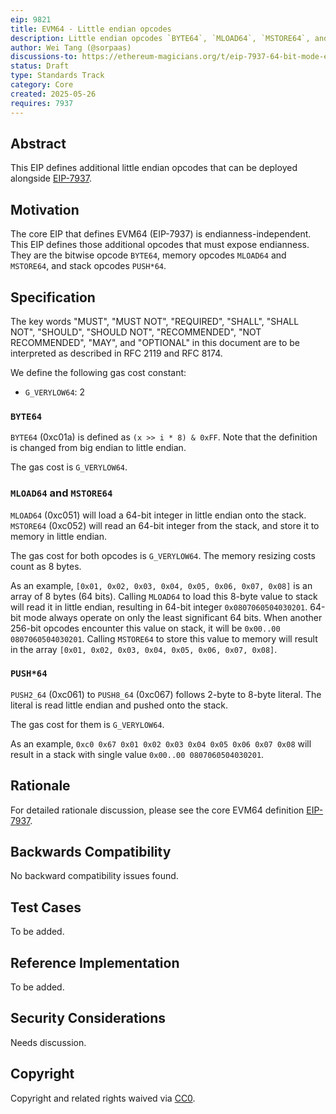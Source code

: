 ```yaml
---
eip: 9821
title: EVM64 - Little endian opcodes
description: Little endian opcodes `BYTE64`, `MLOAD64`, `MSTORE64`, and `PUSH*64` for EVM64
author: Wei Tang (@sorpaas)
discussions-to: https://ethereum-magicians.org/t/eip-7937-64-bit-mode-evm-opcodes-evm64/23794
status: Draft
type: Standards Track
category: Core
created: 2025-05-26
requires: 7937
---
```


## Abstract

This EIP defines additional little endian opcodes that can be deployed alongside [EIP-7937](./eip-7937.md).

## Motivation

The core EIP that defines EVM64 (EIP-7937) is endianness-independent. This EIP defines those additional opcodes that must expose endianness. They are the bitwise opcode `BYTE64`, memory opcodes `MLOAD64` and `MSTORE64`, and stack opcodes `PUSH*64`.

## Specification

The key words "MUST", "MUST NOT", "REQUIRED", "SHALL", "SHALL NOT", "SHOULD", "SHOULD NOT", "RECOMMENDED", "NOT RECOMMENDED", "MAY", and "OPTIONAL" in this document are to be interpreted as described in RFC 2119 and RFC 8174.

We define the following gas cost constant:

* `G_VERYLOW64`: 2

### `BYTE64`

`BYTE64` (0xc01a) is defined as `(x >> i * 8) & 0xFF`. Note that the definition is changed from big endian to little endian.

The gas cost is `G_VERYLOW64`.

### `MLOAD64` and `MSTORE64`

`MLOAD64` (0xc051) will load a 64-bit integer in little endian onto the stack. `MSTORE64` (0xc052) will read an 64-bit integer from the stack, and store it to memory in little endian.

The gas cost for both opcodes is `G_VERYLOW64`. The memory resizing costs count as 8 bytes.

As an example, `[0x01, 0x02, 0x03, 0x04, 0x05, 0x06, 0x07, 0x08]` is an array of 8 bytes (64 bits). Calling `MLOAD64` to load this 8-byte value to stack will read it in little endian, resulting in 64-bit integer `0x0807060504030201`. 64-bit mode always operate on only the least significant 64 bits. When another 256-bit opcodes encounter this value on stack, it will be `0x00..00 0807060504030201`. Calling `MSTORE64` to store this value to memory will result in the array `[0x01, 0x02, 0x03, 0x04, 0x05, 0x06, 0x07, 0x08]`.

### `PUSH*64`

`PUSH2_64` (0xc061) to `PUSH8_64` (0xc067) follows 2-byte to 8-byte literal. The literal is read little endian and pushed onto the stack.

The gas cost for them is `G_VERYLOW64`.

As an example, `0xc0 0x67 0x01 0x02 0x03 0x04 0x05 0x06 0x07 0x08` will result in a stack with single value `0x00..00 0807060504030201`.

## Rationale

For detailed rationale discussion, please see the core EVM64 definition [EIP-7937](./eip-7937.md).

## Backwards Compatibility

No backward compatibility issues found.

## Test Cases

To be added.

<!-- TODO -->

## Reference Implementation

To be added.

<!-- TODO -->

## Security Considerations

Needs discussion.

## Copyright

Copyright and related rights waived via [CC0](../LICENSE.md).
